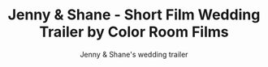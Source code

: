 ---
title: Jenny & Shane - Short Film Wedding Trailer by Color Room Films
subtitle: Jenny & Shane's wedding trailer
location:
link: 194922741
thumb: /img/thumbs/01_jenny_shane.jpg
---